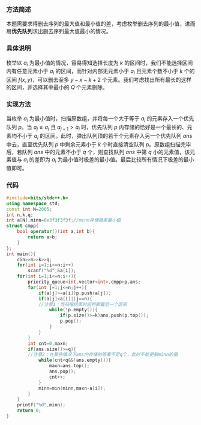 ### 方法简述
本题需要求得删去序列的最大值和最小值的差，考虑枚举删去序列的最小值，进而用**优先队列**求出删去序列最大值最小的情况。

### 具体说明
枚举以 $a_i$ 为最小值的情况，容易得知选择长度为 $k$ 的区间时，我们不能选择区间内有任意元素小于 $a_i$ 的区间，而针对内部无元素小于 $a_i$ 且元素个数不小于 $k$ 个的区间 $f(x,y)$，可以删去至多 $y-x-k+2$ 个元素。我们考虑找出所有最长的这样的区间，并选择其中最小的 $Q$ 个元素删除。

### 实现方法
当枚举 $a_i$ 为最小值时，扫描原数组，并将每一个大于等于 $a_i$ 的元素存入一个优先队列 $p$。当 $a_j≤a_i$ 且 $a_{j+1}>a_i$ 时，优先队列 $p$ 内存储的恰好是一个最长的、元素均不小于 $a_i$ 的区间。此时，弹出队列顶的若干个元素存入另一个优先队列 $ans$ 中去，直至优先队列 $p$ 中剩余元素小于 $k$ 个时直接清空队列 $p$。原数组扫描完毕后，若队列 $ans$ 中的元素不小于 $q$ 个，则查找队列 $ans$ 中第 $q$ 小的元素值，该元素值与 $a_i$ 的差即为 $a_i$ 为最小值时极差的最小值。最后比较所有情况下极差的最小值即可。

### 代码

```cpp
#include<bits/stdc++.h>
using namespace std;
const int N=2005;
int n,k,q;
int a[N],minn=0x3f3f3f3f;//minn存储极差最小值 
struct cmpp{
	bool operator()(int a,int b){
		return a>b;
	}
};
int main(){
	cin>>n>>k>>q;
	for(int i=1;i<=n;i++)
	    scanf("%d",&a[i]);
	for(int i=1;i<=n;i++){
		priority_queue<int,vector<int>,cmpp>p,ans;
		for(int j=1;j<=n;j++){
			if(a[j]>=a[i])p.push(a[j]);
			if(a[j]<a[i]||j==n){
            //注意1：当扫描结束时应判断最后一个区间 
				while(!p.empty()){
					if(p.size()>=k)ans.push(p.top());
					p.pop();
				}
			}
		}
		int cnt=0,maxn;
		if(ans.size()>=q){
        //注意2：在某些情况下ans内存储的答案不足q个，此时不能更新minn的值 
			while(cnt<q&&!ans.empty()){
		    	maxn=ans.top();
		    	ans.pop();
		    	cnt++;
	    	}
	    	minn=min(minn,maxn-a[i]);
		}
	}
	printf("%d",minn);
	return 0;
}
```
